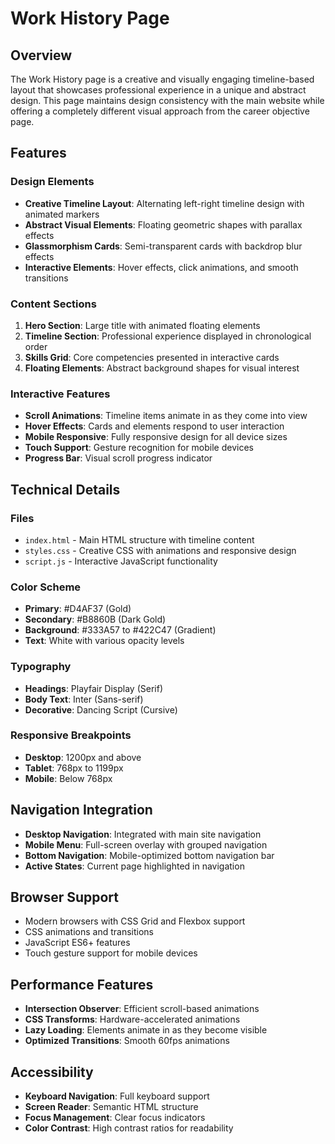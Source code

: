# Work History Page

## Overview
The Work History page is a creative and visually engaging timeline-based layout that showcases professional experience in a unique and abstract design. This page maintains design consistency with the main website while offering a completely different visual approach from the career objective page.

## Features

### Design Elements
- **Creative Timeline Layout**: Alternating left-right timeline design with animated markers
- **Abstract Visual Elements**: Floating geometric shapes with parallax effects
- **Glassmorphism Cards**: Semi-transparent cards with backdrop blur effects
- **Interactive Elements**: Hover effects, click animations, and smooth transitions

### Content Sections
1. **Hero Section**: Large title with animated floating elements
2. **Timeline Section**: Professional experience displayed in chronological order
3. **Skills Grid**: Core competencies presented in interactive cards
4. **Floating Elements**: Abstract background shapes for visual interest

### Interactive Features
- **Scroll Animations**: Timeline items animate in as they come into view
- **Hover Effects**: Cards and elements respond to user interaction
- **Mobile Responsive**: Fully responsive design for all device sizes
- **Touch Support**: Gesture recognition for mobile devices
- **Progress Bar**: Visual scroll progress indicator

## Technical Details

### Files
- `index.html` - Main HTML structure with timeline content
- `styles.css` - Creative CSS with animations and responsive design
- `script.js` - Interactive JavaScript functionality

### Color Scheme
- **Primary**: #D4AF37 (Gold)
- **Secondary**: #B8860B (Dark Gold)
- **Background**: #333A57 to #422C47 (Gradient)
- **Text**: White with various opacity levels

### Typography
- **Headings**: Playfair Display (Serif)
- **Body Text**: Inter (Sans-serif)
- **Decorative**: Dancing Script (Cursive)

### Responsive Breakpoints
- **Desktop**: 1200px and above
- **Tablet**: 768px to 1199px
- **Mobile**: Below 768px

## Navigation Integration
- **Desktop Navigation**: Integrated with main site navigation
- **Mobile Menu**: Full-screen overlay with grouped navigation
- **Bottom Navigation**: Mobile-optimized bottom navigation bar
- **Active States**: Current page highlighted in navigation

## Browser Support
- Modern browsers with CSS Grid and Flexbox support
- CSS animations and transitions
- JavaScript ES6+ features
- Touch gesture support for mobile devices

## Performance Features
- **Intersection Observer**: Efficient scroll-based animations
- **CSS Transforms**: Hardware-accelerated animations
- **Lazy Loading**: Elements animate in as they become visible
- **Optimized Transitions**: Smooth 60fps animations

## Accessibility
- **Keyboard Navigation**: Full keyboard support
- **Screen Reader**: Semantic HTML structure
- **Focus Management**: Clear focus indicators
- **Color Contrast**: High contrast ratios for readability
